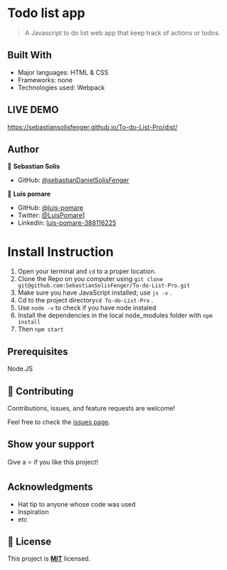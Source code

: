 # Todo list app

> A Javascript to do list web app that keep track of actions or todos.

## Built With

- Major languages: HTML & CSS
- Frameworks: none
- Technologies used: Webpack

## LIVE DEMO

https://sebastiansolisfenger.github.io/To-do-List-Pro/dist/

## Author

👤 **Sebastian Solis**

- GitHub: [@sebastianDanielSolisFenger](https://github.com/SebastianSolisFenger)

👤 **Luis pomare**

- GitHub: [@luis-pomare](https://github.com/luis-pomare)
- Twitter: [@LuisPomare1](https://twitter.com/LuisPomare1)
- LinkedIn: [luis-pomare-388116225](https://www.linkedin.com/in/luis-pomare-388116225/)

# Install Instruction

1. Open your terminal and `cd` to a proper location.
2. Clone the Repo on you computer using `git clone git@github.com:SebastianSolisFenger/To-do-List-Pro.git`
3. Make sure you have JavaScript installed; use `js -v` .
4. Cd to the project directory`cd To-do-List-Pro` .
5. Use `node -v` to check if you have node instaled
6. Install the dependencies in the local node_modules folder with `npm install`
7. Then `npm start`

## Prerequisites

Node.JS

## 🤝 Contributing

Contributions, issues, and feature requests are welcome!

Feel free to check the [issues page](../../issues/).

## Show your support

Give a ⭐️ if you like this project!

## Acknowledgments

- Hat tip to anyone whose code was used
- Inspiration
- etc

## 📝 License

This project is **[MIT](./LICENSE.md)** licensed.
